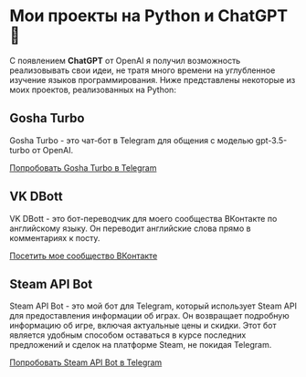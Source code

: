 # Мои проекты на Python и ChatGPT 🤖

С появлением **ChatGPT** от OpenAI я получил возможность реализовывать свои идеи, не тратя много времени на углубленное изучение языков программирования. Ниже представлены некоторые из моих проектов, реализованных на Python:

## Gosha Turbo

Gosha Turbo - это чат-бот в Telegram для общения с моделью gpt-3.5-turbo от OpenAI.

[Попробовать Gosha Turbo в Telegram](https://t.me/gosha_turbo_bot)

## VK DBott

VK DBott - это бот-переводчик для моего сообщества ВКонтакте по английскому языку. Он переводит английские слова прямо в комментариях к посту.

[Посетить мое сообщество ВКонтакте](https://vk.com/spoken_english)

## Steam API Bot

Steam API Bot - это мой бот для Telegram, который использует Steam API для предоставления информации об играх. Он возвращает подробную информацию об игре, включая актуальные цены и скидки. Этот бот является удобным способом оставаться в курсе последних предложений и сделок на платформе Steam, не покидая Telegram.

[Попробовать Steam API Bot в Telegram](https://t.me/steamapibot)
